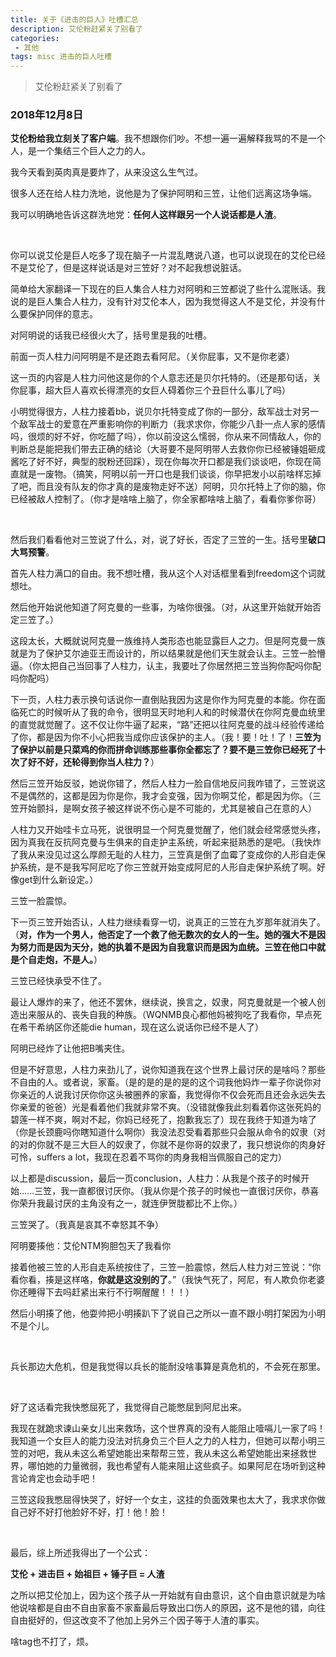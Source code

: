```yaml
---
title: 关于《进击的巨人》吐槽汇总
description: 艾伦粉赶紧关了别看了
categories:
 - 其他
tags: misc 进击的巨人吐槽
---
```


> 艾伦粉赶紧关了别看了

<!-- more -->


### 2018年12月8日
<p bis_size="{&quot;x&quot;:7,&quot;y&quot;:10,&quot;w&quot;:482,&quot;h&quot;:38,&quot;abs_x&quot;:280,&quot;abs_y&quot;:13601}">
<strong bis_size="{&quot;x&quot;:7,&quot;y&quot;:11,&quot;w&quot;:167,&quot;h&quot;:14,&quot;abs_x&quot;:280,&quot;abs_y&quot;:13602}">艾伦粉给我立刻关了客户端</strong>。我不想跟你们吵。不想一遍一遍解释我骂的不是一个人，是一个集结三个巨人之力的人。
</p>
<p bis_size="{&quot;x&quot;:7,&quot;y&quot;:58,&quot;w&quot;:482,&quot;h&quot;:19,&quot;abs_x&quot;:280,&quot;abs_y&quot;:13649}">
我今天看到英肉真是要炸了，从来没这么生气过。
</p>
<p bis_size="{&quot;x&quot;:7,&quot;y&quot;:87,&quot;w&quot;:482,&quot;h&quot;:38,&quot;abs_x&quot;:280,&quot;abs_y&quot;:13678}">
很多人还在给人柱力洗地，说他是为了保护阿明和三笠，让他们远离这场争端。
</p>
<p bis_size="{&quot;x&quot;:7,&quot;y&quot;:135,&quot;w&quot;:482,&quot;h&quot;:19,&quot;abs_x&quot;:280,&quot;abs_y&quot;:13726}">
我可以明确地告诉这群洗地党：<strong bis_size="{&quot;x&quot;:203,&quot;y&quot;:137,&quot;w&quot;:223,&quot;h&quot;:14,&quot;abs_x&quot;:476,&quot;abs_y&quot;:13728}">任何人这样跟另一个人说话都是人渣</strong>。
</p>
<p bis_size="{&quot;x&quot;:7,&quot;y&quot;:164,&quot;w&quot;:482,&quot;h&quot;:19,&quot;abs_x&quot;:280,&quot;abs_y&quot;:13755}">
 
</p>
<p bis_size="{&quot;x&quot;:7,&quot;y&quot;:193,&quot;w&quot;:482,&quot;h&quot;:38,&quot;abs_x&quot;:280,&quot;abs_y&quot;:13784}">
你可以说艾伦是巨人吃多了现在脑子一片混乱瞎说八道，也可以说现在的艾伦已经不是艾伦了，但是这样说话是对三笠好？对不起我想说脏话。
</p>
<p bis_size="{&quot;x&quot;:7,&quot;y&quot;:241,&quot;w&quot;:482,&quot;h&quot;:57,&quot;abs_x&quot;:280,&quot;abs_y&quot;:13832}">
简单给大家翻译一下现在的巨人集合人柱力对阿明和三笠都说了些什么混账话。我说的是巨人集合人柱力，没有针对艾伦本人，因为我觉得这人不是艾伦，并没有什么要保护同伴的意志。
</p>
<p bis_size="{&quot;x&quot;:7,&quot;y&quot;:309,&quot;w&quot;:482,&quot;h&quot;:19,&quot;abs_x&quot;:280,&quot;abs_y&quot;:13900}">
对阿明说的话我已经很火大了，括号里是我的吐槽。
</p>
<p bis_size="{&quot;x&quot;:7,&quot;y&quot;:338,&quot;w&quot;:482,&quot;h&quot;:19,&quot;abs_x&quot;:280,&quot;abs_y&quot;:13929}">
前面一页人柱力问阿明是不是还跑去看阿尼。（关你屁事，又不是你老婆）
</p>
<p bis_size="{&quot;x&quot;:7,&quot;y&quot;:367,&quot;w&quot;:482,&quot;h&quot;:57,&quot;abs_x&quot;:280,&quot;abs_y&quot;:13958}">
这一页的内容是人柱力问他这是你的个人意志还是贝尔托特的。（还是那句话，关你屁事，超大巨人喜欢长得漂亮的女巨人碍着你三个丑巨什么事儿了吗）
</p>
<p bis_size="{&quot;x&quot;:7,&quot;y&quot;:434,&quot;w&quot;:482,&quot;h&quot;:171,&quot;abs_x&quot;:280,&quot;abs_y&quot;:14025}">
小明觉得很方，人柱力接着bb，说贝尔托特变成了你的一部分，敌军战士对另一个敌军战士的爱意在严重影响你的判断力（我求求你，你能少八卦一点人家的感情吗，很烦的好不好，你吃醋了吗），你以前没这么懦弱，你从来不同情敌人，你的判断总是能把我们带去正确的结论（大哥要不是阿明带人去救你你已经被锤姐砸成酱吃了好不好，典型的脱粉还回踩），现在你每次开口都是我们谈谈吧，你现在简直就是一废物。（搞笑，阿明以前一开口也是我们谈谈，你早把发小以前啥样忘掉了吧，而且没有队友的你才真的是废物走好不送）阿明，贝尔托特上了你的脑，你已经被敌人控制了。（你才是啥啥上脑了，你全家都啥啥上脑了，看看你爹你哥）
</p>
<p bis_size="{&quot;x&quot;:7,&quot;y&quot;:616,&quot;w&quot;:482,&quot;h&quot;:19,&quot;abs_x&quot;:280,&quot;abs_y&quot;:14207}">
<br bis_size="{&quot;x&quot;:7,&quot;y&quot;:618,&quot;w&quot;:0,&quot;h&quot;:14,&quot;abs_x&quot;:280,&quot;abs_y&quot;:14209}" />
</p>
<p bis_size="{&quot;x&quot;:7,&quot;y&quot;:645,&quot;w&quot;:482,&quot;h&quot;:38,&quot;abs_x&quot;:280,&quot;abs_y&quot;:14236}">
然后我们看看他对三笠说了什么，对，说了好长，否定了三笠的一生。括号里<strong bis_size="{&quot;x&quot;:7,&quot;y&quot;:666,&quot;w&quot;:83,&quot;h&quot;:14,&quot;abs_x&quot;:280,&quot;abs_y&quot;:14257}">破口大骂预警</strong>。
</p>
<p bis_size="{&quot;x&quot;:7,&quot;y&quot;:693,&quot;w&quot;:482,&quot;h&quot;:38,&quot;abs_x&quot;:280,&quot;abs_y&quot;:14284}">
首先人柱力满口的自由。我不想吐槽，我从这个人对话框里看到freedom这个词就想吐。
</p>
<p bis_size="{&quot;x&quot;:7,&quot;y&quot;:741,&quot;w&quot;:482,&quot;h&quot;:38,&quot;abs_x&quot;:280,&quot;abs_y&quot;:14332}">
然后他开始说他知道了阿克曼的一些事，为啥你很强。（对，从这里开始就开始否定三笠了。）
</p>
<p bis_size="{&quot;x&quot;:7,&quot;y&quot;:789,&quot;w&quot;:482,&quot;h&quot;:76,&quot;abs_x&quot;:280,&quot;abs_y&quot;:14380}">
这段太长，大概就说阿克曼一族维持人类形态也能显露巨人之力。但是阿克曼一族就是为了保护艾尔迪亚王而设计的，所以结果就是他们天生就会认主。三笠一脸懵逼。（你太把自己当回事了人柱力，认主，我要吐了你居然把三笠当狗你配吗你配吗你配吗）
</p>
<p bis_size="{&quot;x&quot;:7,&quot;y&quot;:876,&quot;w&quot;:482,&quot;h&quot;:114,&quot;abs_x&quot;:280,&quot;abs_y&quot;:14467}">
下一页，人柱力表示换句话说你一直倒贴我因为这是你作为阿克曼的本能。你在面临死亡的时候听从了我的命令，很明显天时地利人和的时候潜伏在你阿克曼血统里的直觉就觉醒了。这不仅让你牛逼了起来，“路”还把以往阿克曼的战斗经验传递给了你，都是因为你不小心把我当成你应该保护的主人。（我！要！吐！了！<strong bis_size="{&quot;x&quot;:7,&quot;y&quot;:954,&quot;w&quot;:475,&quot;h&quot;:33,&quot;abs_x&quot;:280,&quot;abs_y&quot;:14545}">三笠为了保护以前是只菜鸡的你而拼命训练那些事你全都忘了？要不是三笠你已经死了十次了好不好，还轮得到你当人柱力？</strong>）
</p>
<p bis_size="{&quot;x&quot;:7,&quot;y&quot;:1000,&quot;w&quot;:482,&quot;h&quot;:76,&quot;abs_x&quot;:280,&quot;abs_y&quot;:14591}">
然后三笠开始反驳，她说你错了，然后人柱力一脸自信地反问我咋错了，三笠说这不是偶然的，这都是因为你是你，我才会变强，因为你啊艾伦，都是因为你。（三笠开始颤抖，是啊女孩子被这样说不伤心是不可能的，尤其是被自己在意的人）
</p>
<p bis_size="{&quot;x&quot;:7,&quot;y&quot;:1087,&quot;w&quot;:482,&quot;h&quot;:95,&quot;abs_x&quot;:280,&quot;abs_y&quot;:14678}">
人柱力又开始哇卡立马死，说很明显一个阿克曼觉醒了，他们就会经常感觉头疼，因为真我在反抗阿克曼与生俱来的自走护主系统，听起来挺熟悉的是吧。（我快炸了我从来没见过这么厚颜无耻的人柱力，三笠真是倒了血霉了变成你的人形自走保护系统，是不是我写阿尼吃了你三笠就开始变成阿尼的人形自走保护系统了啊。好像get到什么新设定。）
</p>
<p bis_size="{&quot;x&quot;:7,&quot;y&quot;:1192,&quot;w&quot;:482,&quot;h&quot;:19,&quot;abs_x&quot;:280,&quot;abs_y&quot;:14783}">
三笠一脸震惊。
</p>
<p bis_size="{&quot;x&quot;:7,&quot;y&quot;:1221,&quot;w&quot;:482,&quot;h&quot;:76,&quot;abs_x&quot;:280,&quot;abs_y&quot;:14812}">
下一页三笠开始否认，人柱力继续看穿一切，说真正的三笠在九岁那年就消失了。（<strong bis_size="{&quot;x&quot;:7,&quot;y&quot;:1242,&quot;w&quot;:475,&quot;h&quot;:52,&quot;abs_x&quot;:280,&quot;abs_y&quot;:14833}">对，作为一个男人，他否定了一个救了他无数次的女人的一生。她的强大不是因为努力而是因为天分，她的执着不是因为自我意识而是因为血统。三笠在他口中就是个自走炮，不是人。</strong>）
</p>
<p bis_size="{&quot;x&quot;:7,&quot;y&quot;:1308,&quot;w&quot;:482,&quot;h&quot;:19,&quot;abs_x&quot;:280,&quot;abs_y&quot;:14899}">
三笠已经快承受不住了。
</p>
<p bis_size="{&quot;x&quot;:7,&quot;y&quot;:1337,&quot;w&quot;:482,&quot;h&quot;:57,&quot;abs_x&quot;:280,&quot;abs_y&quot;:14928}">
最让人爆炸的来了，他还不罢休，继续说，换言之，奴隶，阿克曼就是一个被人创造出来服从的、丧失自我的种族。（WQNMB良心都他妈被狗吃了我看你，早点死在希干希纳区你还能die human，现在这么说话你已经不是人了）
</p>
<p bis_size="{&quot;x&quot;:7,&quot;y&quot;:1404,&quot;w&quot;:482,&quot;h&quot;:19,&quot;abs_x&quot;:280,&quot;abs_y&quot;:14995}">
阿明已经炸了让他把B嘴夹住。
</p>
<p bis_size="{&quot;x&quot;:7,&quot;y&quot;:1433,&quot;w&quot;:482,&quot;h&quot;:171,&quot;abs_x&quot;:280,&quot;abs_y&quot;:15024}">
但是不好意思，人柱力来劲儿了，说你知道我在这个世界上最讨厌的是啥吗？那些不自由的人。或者说，家畜。（是的是的是的是的这个词我他妈炸一辈子你说你对你亲近的人说我讨厌你你这头被圈养的家畜，我觉得你不仅会死而且还会永远失去你亲爱的爸爸）光是看着他们我就非常不爽。（没错就像我此刻看着你这张死妈的碧莲一样不爽，啊对不起，你妈已经死了，抱歉我忘了）现在我终于知道为啥了（你是长颈鹿吗你瞎知道什么啊你）我没法忍受看着那些只会服从命令的奴隶（对的对的你就不是三大巨人的奴隶了，你就不是你哥的奴隶了，我只想说你的肉身好可怜，suffers a lot，我现在忍着不骂你的肉身我相当佩服自己的定力）
</p>
<p bis_size="{&quot;x&quot;:7,&quot;y&quot;:1615,&quot;w&quot;:482,&quot;h&quot;:57,&quot;abs_x&quot;:280,&quot;abs_y&quot;:15206}">
以上都是discussion，最后一页conclusion，人柱力：从我是个孩子的时候开始……三笠，我一直都很讨厌你。（我从你是个孩子的时候也一直很讨厌你，恭喜你荣升我最讨厌的主角没有之一，就连伊贺胧都比不上你。）
</p>
<p bis_size="{&quot;x&quot;:7,&quot;y&quot;:1682,&quot;w&quot;:482,&quot;h&quot;:19,&quot;abs_x&quot;:280,&quot;abs_y&quot;:15273}">
三笠哭了。（我真是哀其不幸怒其不争）
</p>
<p bis_size="{&quot;x&quot;:7,&quot;y&quot;:1711,&quot;w&quot;:482,&quot;h&quot;:19,&quot;abs_x&quot;:280,&quot;abs_y&quot;:15302}">
阿明要揍他：艾伦NTM狗胆包天了我看你
</p>
<p bis_size="{&quot;x&quot;:7,&quot;y&quot;:1740,&quot;w&quot;:482,&quot;h&quot;:57,&quot;abs_x&quot;:280,&quot;abs_y&quot;:15331}">
接着他被三笠的人形自走系统按住了，三笠一脸震惊，然后人柱力对三笠说：“你看你看，揍是这样咯，<strong bis_size="{&quot;x&quot;:203,&quot;y&quot;:1761,&quot;w&quot;:111,&quot;h&quot;:14,&quot;abs_x&quot;:476,&quot;abs_y&quot;:15352}">你就是这没别的了</strong>。”（我快气死了，阿尼，有人欺负你老婆你还睡得下去吗赶紧出来行不行啊醒醒！！！）
</p>
<p bis_size="{&quot;x&quot;:7,&quot;y&quot;:1808,&quot;w&quot;:482,&quot;h&quot;:38,&quot;abs_x&quot;:280,&quot;abs_y&quot;:15399}">
然后小明揍了他，他耍帅把小明揍趴下了说自己之所以一直不跟小明打架因为小明不是个儿。
</p>
<p bis_size="{&quot;x&quot;:7,&quot;y&quot;:1856,&quot;w&quot;:482,&quot;h&quot;:19,&quot;abs_x&quot;:280,&quot;abs_y&quot;:15447}">
<br bis_size="{&quot;x&quot;:7,&quot;y&quot;:1858,&quot;w&quot;:0,&quot;h&quot;:14,&quot;abs_x&quot;:280,&quot;abs_y&quot;:15449}" />
</p>
<p bis_size="{&quot;x&quot;:7,&quot;y&quot;:1885,&quot;w&quot;:482,&quot;h&quot;:38,&quot;abs_x&quot;:280,&quot;abs_y&quot;:15476}">
兵长那边大危机，但是我觉得以兵长的能耐没啥事算是真危机的，不会死在那里。
</p>
<p bis_size="{&quot;x&quot;:7,&quot;y&quot;:1933,&quot;w&quot;:482,&quot;h&quot;:19,&quot;abs_x&quot;:280,&quot;abs_y&quot;:15524}">
<br bis_size="{&quot;x&quot;:7,&quot;y&quot;:1935,&quot;w&quot;:0,&quot;h&quot;:14,&quot;abs_x&quot;:280,&quot;abs_y&quot;:15526}" />
</p>
<p bis_size="{&quot;x&quot;:7,&quot;y&quot;:1962,&quot;w&quot;:482,&quot;h&quot;:19,&quot;abs_x&quot;:280,&quot;abs_y&quot;:15553}">
好了这话看完我快憋屈死了，我觉得自己能憋屈到阿尼出来。
</p>
<p bis_size="{&quot;x&quot;:7,&quot;y&quot;:1991,&quot;w&quot;:482,&quot;h&quot;:95,&quot;abs_x&quot;:280,&quot;abs_y&quot;:15582}">
我现在就跪求谏山亲女儿出来救场，这个世界真的没有人能阻止噎嗝儿一家了吗！我知道一个女巨人的能力没法对抗身负三个巨人之力的人柱力，但她可以帮小明三笠的对吧，我从未这么希望她能出来帮帮三笠，我从未这么希望她能出来拯救世界，哪怕她的力量微弱，我也希望有人能来阻止这些疯子。如果阿尼在场听到这种言论肯定也会动手吧！
</p>
<p bis_size="{&quot;x&quot;:7,&quot;y&quot;:2097,&quot;w&quot;:482,&quot;h&quot;:38,&quot;abs_x&quot;:280,&quot;abs_y&quot;:15688}">
三笠这段我憋屈得快哭了，好好一个女主，这挂的负面效果也太大了，我求求你做自己好不好打他脸好不好，打！他！脸！
</p>
<p bis_size="{&quot;x&quot;:7,&quot;y&quot;:2145,&quot;w&quot;:482,&quot;h&quot;:19,&quot;abs_x&quot;:280,&quot;abs_y&quot;:15736}">
<br bis_size="{&quot;x&quot;:7,&quot;y&quot;:2147,&quot;w&quot;:0,&quot;h&quot;:14,&quot;abs_x&quot;:280,&quot;abs_y&quot;:15738}" />
</p>
<p bis_size="{&quot;x&quot;:7,&quot;y&quot;:2174,&quot;w&quot;:482,&quot;h&quot;:19,&quot;abs_x&quot;:280,&quot;abs_y&quot;:15765}">
最后，综上所述我得出了一个公式：
</p>
<p bis_size="{&quot;x&quot;:7,&quot;y&quot;:2203,&quot;w&quot;:482,&quot;h&quot;:19,&quot;abs_x&quot;:280,&quot;abs_y&quot;:15794}">
<strong bis_size="{&quot;x&quot;:7,&quot;y&quot;:2205,&quot;w&quot;:257,&quot;h&quot;:14,&quot;abs_x&quot;:280,&quot;abs_y&quot;:15796}">艾伦 + 进击巨 + 始祖巨 + 锤子巨 = 人渣</strong>
</p>
<p bis_size="{&quot;x&quot;:7,&quot;y&quot;:2232,&quot;w&quot;:482,&quot;h&quot;:57,&quot;abs_x&quot;:280,&quot;abs_y&quot;:15823}">
之所以把艾伦加上，因为这个孩子从一开始就有自由意识，这个自由意识就是为啥他说啥都是自由不自由家畜不家畜最后导致出口伤人的原因，这不是他的错，向往自由挺好的，但这改变不了他加上另外三个因子等于人渣的事实。
</p>
<p bis_size="{&quot;x&quot;:7,&quot;y&quot;:2299,&quot;w&quot;:482,&quot;h&quot;:19,&quot;abs_x&quot;:280,&quot;abs_y&quot;:15890}">
啥tag也不打了，烦。
</p>